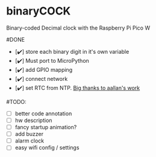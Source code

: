 # binaryCOCK
Binary-coded Decimal clock with the Raspberry Pi Pico W

#DONE
- [✔️] store each binary digit in it's own variable
- [✔️] Must port to MicroPython
- [✔️] add GPIO mapping 
- [✔️] connect network
- [✔️] set RTC from NTP. [Big thanks to aallan's work](https://gist.github.com/aallan/581ecf4dc92cd53e3a415b7c33a1147c)

#TODO:
- [ ] better code annotation
- [ ] hw description
- [ ] fancy startup animation?
- [ ] add buzzer
- [ ] alarm clock
- [ ] easy wifi config / settings 
